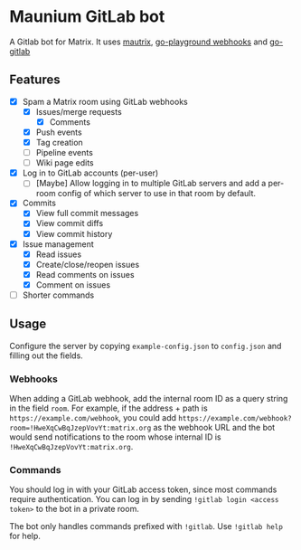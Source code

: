 Maunium GitLab bot
==================
A Gitlab bot for Matrix. It uses
[mautrix](https://github.com/tulir/mautrix),
[go-playground webhooks](https://github.com/go-playground/webhooks) and
[go-gitlab](https://github.com/xanzy/go-gitlab)

## Features
* [x] Spam a Matrix room using GitLab webhooks
	* [X] Issues/merge requests
		* [X] Comments
	* [X] Push events
	* [x] Tag creation
	* [ ] Pipeline events
	* [ ] Wiki page edits
* [x] Log in to GitLab accounts (per-user)
	* [ ] [Maybe] Allow logging in to multiple GitLab servers and add a per-room config of which server to use in that room by default.
* [x] Commits
	* [x] View full commit messages
	* [x] View commit diffs
	* [x] View commit history
* [x] Issue management
	* [x] Read issues
	* [x] Create/close/reopen issues
	* [x] Read comments on issues
	* [x] Comment on issues
* [ ] Shorter commands

## Usage
Configure the server by copying `example-config.json` to `config.json` and
filling out the fields.

### Webhooks
When adding a GitLab webhook, add the internal room ID as a query string in the
field `room`. For example, if the address + path is `https://example.com/webhook`,
you could add `https://example.com/webhook?room=!HweXqCwBqJzepVovYt:matrix.org`
as the webhook URL and the bot would send notifications to the room whose
internal ID is `!HweXqCwBqJzepVovYt:matrix.org`.

### Commands
You should log in with your GitLab access token, since most commands require
authentication. You can log in by sending `!gitlab login <access token>` to the
bot in a private room.

The bot only handles commands prefixed with `!gitlab`. Use `!gitlab help` for help.
